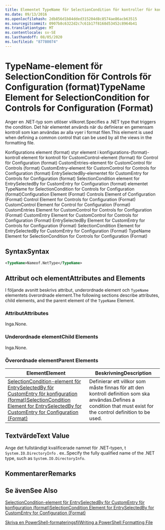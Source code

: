 ```yaml
---
title: Elementet TypeName för SelectionCondition för kontroller för konfiguration (format) | Microsoft Docs
ms.date: 09/13/2016
ms.openlocfilehash: 2db856d1b84dded315204d8c8574ae86acb63515
ms.sourcegitcommit: 0907b8c6322d2c7c61b17f8168d53452c8964b41
ms.translationtype: MT
ms.contentlocale: sv-SE
ms.lasthandoff: 08/05/2020
ms.locfileid: "87780074"
---
```

# <a name="typename-element-for-selectioncondition-for-controls-for-configuration-format"></a><span data-ttu-id="dd808-102">TypeName-element för SelectionCondition för Controls för Configuration (format)</span><span class="sxs-lookup"><span data-stu-id="dd808-102">TypeName Element for SelectionCondition for Controls for Configuration (Format)</span></span>

<span data-ttu-id="dd808-103">Anger en .NET-typ som utlöser villkoret.</span><span class="sxs-lookup"><span data-stu-id="dd808-103">Specifies a .NET type that triggers the condition.</span></span> <span data-ttu-id="dd808-104">Det här elementet används när du definierar en gemensam kontroll som kan användas av alla vyer i format filen.</span><span class="sxs-lookup"><span data-stu-id="dd808-104">This element is used when defining a common control that can be used by all the views in the formatting file.</span></span>

<span data-ttu-id="dd808-105">Konfigurations element (format) styr element i konfigurations-(format)-kontroll element för kontroll för CustomControl-element (format) för Control för Configuration (format) CustomEntries-element för CustomControl för Controls (format) CustomEntry-element för CustomControl for Controls for Configuration (format) EntrySelectedBy-elementet för CustomEntry for Controls for Configuration (format) SelectionCondition element for EntrySelectedBy for CustomEntry for Configuration (format) elementet TypeName for SelectionCondition for Controls for Configuration (format)</span><span class="sxs-lookup"><span data-stu-id="dd808-105">Configuration Element (Format) Controls Element of Configuration (Format) Control Element for Controls for Configuration (Format) CustomControl Element for Control for Configuration (Format) CustomEntries Element for CustomControl for Controls for Configuration (Format) CustomEntry Element for CustomControl for Controls for Configuration (Format) EntrySelectedBy Element for CustomEntry for Controls for Configuration (Format) SelectionCondition Element for EntrySelectedBy for CustomEntry for Configuration (Format) TypeName Element for SelectionCondition for Controls for Configuration (Format)</span></span>

## <a name="syntax"></a><span data-ttu-id="dd808-106">Syntax</span><span class="sxs-lookup"><span data-stu-id="dd808-106">Syntax</span></span>

```xml
<TypeName>Nameof.NetType</TypeName>

```

## <a name="attributes-and-elements"></a><span data-ttu-id="dd808-107">Attribut och element</span><span class="sxs-lookup"><span data-stu-id="dd808-107">Attributes and Elements</span></span>

<span data-ttu-id="dd808-108">I följande avsnitt beskrivs attribut, underordnade element och `TypeName` elementets överordnade element.</span><span class="sxs-lookup"><span data-stu-id="dd808-108">The following sections describe attributes, child elements, and the parent element of the `TypeName` Element.</span></span>

### <a name="attributes"></a><span data-ttu-id="dd808-109">Attribut</span><span class="sxs-lookup"><span data-stu-id="dd808-109">Attributes</span></span>

<span data-ttu-id="dd808-110">Inga.</span><span class="sxs-lookup"><span data-stu-id="dd808-110">None.</span></span>

### <a name="child-elements"></a><span data-ttu-id="dd808-111">Underordnade element</span><span class="sxs-lookup"><span data-stu-id="dd808-111">Child Elements</span></span>

<span data-ttu-id="dd808-112">Inga.</span><span class="sxs-lookup"><span data-stu-id="dd808-112">None.</span></span>

### <a name="parent-elements"></a><span data-ttu-id="dd808-113">Överordnade element</span><span class="sxs-lookup"><span data-stu-id="dd808-113">Parent Elements</span></span>

|<span data-ttu-id="dd808-114">Element</span><span class="sxs-lookup"><span data-stu-id="dd808-114">Element</span></span>|<span data-ttu-id="dd808-115">Beskrivning</span><span class="sxs-lookup"><span data-stu-id="dd808-115">Description</span></span>|
|-------------|-----------------|
|[<span data-ttu-id="dd808-116">SelectionCondition-element för EntrySelectedBy för CustomEntry för konfiguration (format)</span><span class="sxs-lookup"><span data-stu-id="dd808-116">SelectionCondition Element for EntrySelectedBy for CustomEntry for Configuration (Format)</span></span>](./selectioncondition-element-for-entryselectedby-for-controls-for-configuration-format.md)|<span data-ttu-id="dd808-117">Definierar ett villkor som måste finnas för att den kontroll definition som ska användas.</span><span class="sxs-lookup"><span data-stu-id="dd808-117">Defines a condition that must exist for the control definition to be used.</span></span>|

## <a name="text-value"></a><span data-ttu-id="dd808-118">Textvärde</span><span class="sxs-lookup"><span data-stu-id="dd808-118">Text Value</span></span>

<span data-ttu-id="dd808-119">Ange det fullständigt kvalificerade namnet för .NET-typen, t `System.IO.DirectoryInfo` . ex..</span><span class="sxs-lookup"><span data-stu-id="dd808-119">Specify the fully qualified name of the .NET type, such as `System.IO.DirectoryInfo`.</span></span>

## <a name="remarks"></a><span data-ttu-id="dd808-120">Kommentarer</span><span class="sxs-lookup"><span data-stu-id="dd808-120">Remarks</span></span>

## <a name="see-also"></a><span data-ttu-id="dd808-121">Se även</span><span class="sxs-lookup"><span data-stu-id="dd808-121">See Also</span></span>

[<span data-ttu-id="dd808-122">SelectionCondition-element för EntrySelectedBy för CustomEntry för konfiguration (format)</span><span class="sxs-lookup"><span data-stu-id="dd808-122">SelectionCondition Element for EntrySelectedBy for CustomEntry for Configuration (Format)</span></span>](./selectioncondition-element-for-entryselectedby-for-controls-for-configuration-format.md)

[<span data-ttu-id="dd808-123">Skriva en PowerShell-formateringsfil</span><span class="sxs-lookup"><span data-stu-id="dd808-123">Writing a PowerShell Formatting File</span></span>](./writing-a-powershell-formatting-file.md)
